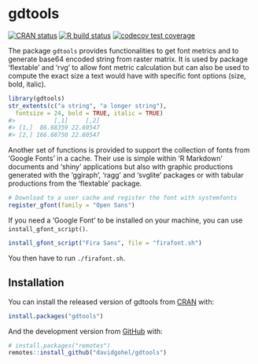 
<!-- README.md is generated from README.Rmd. Please edit that file -->

# gdtools

<!-- badges: start -->

[![CRAN
status](https://www.r-pkg.org/badges/version/gdtools)](https://CRAN.R-project.org/package=gdtools)
[![R build
status](https://github.com/davidgohel/gdtools/workflows/R-CMD-check/badge.svg)](https://github.com/davidgohel/gdtools/actions)
[![codecov test
coverage](https://codecov.io/gh/davidgohel/gdtools/branch/master/graph/badge.svg)](https://app.codecov.io/gh/davidgohel/gdtools)
<!-- badges: end -->

The package `gdtools` provides functionalities to get font metrics and
to generate base64 encoded string from raster matrix. It is used by
package ‘flextable’ and ‘rvg’ to allow font metric calculation but can
also be used to compute the exact size a text would have with specific
font options (size, bold, italic).

``` r
library(gdtools)
str_extents(c("a string", "a longer string"), 
  fontsize = 24, bold = TRUE, italic = TRUE)
#>           [,1]     [,2]
#> [1,]  86.68359 22.60547
#> [2,] 166.68750 22.60547
```

Another set of functions is provided to support the collection of fonts
from ‘Google Fonts’ in a cache. Their use is simple within ‘R Markdown’
documents and ‘shiny’ applications but also with graphic productions
generated with the ‘ggiraph’, ‘ragg’ and ‘svglite’ packages or with
tabular productions from the ‘flextable’ package.

``` r
# Download to a user cache and register the font with systemfonts
register_gfont(family = "Open Sans")
```

If you need a ‘Google Font’ to be installed on your machine, you can use
`install_gfont_script()`.

``` r
install_gfont_script("Fira Sans", file = "firafont.sh")
```

You then have to run `./firafont.sh`.

## Installation

You can install the released version of gdtools from
[CRAN](https://CRAN.R-project.org) with:

``` r
install.packages("gdtools")
```

And the development version from
[GitHub](https://github.com/davidgohel/gdtools) with:

``` r
# install.packages("remotes")
remotes::install_github("davidgohel/gdtools")
```
